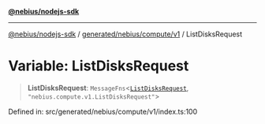 [**@nebius/nodejs-sdk**](../../../../../README.md)

***

[@nebius/nodejs-sdk](../../../../../README.md) / [generated/nebius/compute/v1](../README.md) / ListDisksRequest

# Variable: ListDisksRequest

> **ListDisksRequest**: `MessageFns`\<[`ListDisksRequest`](../interfaces/ListDisksRequest.md), `"nebius.compute.v1.ListDisksRequest"`\>

Defined in: src/generated/nebius/compute/v1/index.ts:100
